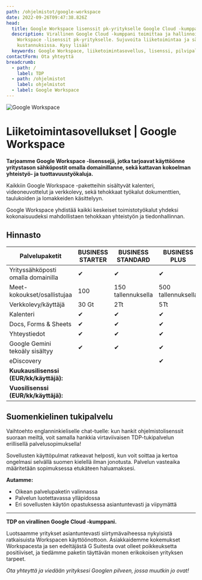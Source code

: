 ```yaml
---
path: /ohjelmistot/google-workspace
date: 2022-09-26T09:47:38.826Z
head:
  title: Google Workspace lisenssit pk-yritykselle Google Cloud -kumppanilta
  description: Virallinen Google Cloud -kumppani toimittaa ja hallinnoi Google
    Workspace -lisenssit pk-yritykselle. Sujuvoita liiketoimintaa ja säästä
    kustannuksissa. Kysy lisää!
  keywords: Google Workspace, liiketoimintasovellus, lisenssi, pilvipalvelu
contactForm: Ota yhteyttä
breadcrumb:
  - path: /
    label: TDP
  - path: /ohjelmistot
    label: ohjelmistot
  - label: Google Workspace
---
```

![Google Workspace](/assets/workspace-tinified.jpg "Google Workspace")

# Liiketoimintasovellukset | Google Workspace

**Tarjoamme Google Workspace -lisenssejä, jotka tarjoavat käyttöönne yritystason sähköpostit omalla domainillanne, sekä kattavan kokoelman yhteistyö- ja tuottavuustyökaluja.**

Kaikkiin Google Workspace -paketteihin sisältyvät kalenteri, videoneuvottelut ja verkkolevy, sekä tehokkaat työkalut dokumenttien, taulukoiden ja lomakkeiden käsittelyyn.

Google Workspace yhdistää kaikki keskeiset toimistotyökalut yhdeksi kokonaisuudeksi mahdollistaen tehokkaan yhteistyön ja tiedonhallinnan. 

## Hinnasto

| P﻿alvelupaketit                            | BUSINESS STARTER                                                                      | BUSINESS STANDARD                                                                      | BUSINESS PLUS                                                                      |
| ------------------------------------------ | ------------------------------------------------------------------------------------- | -------------------------------------------------------------------------------------- | ---------------------------------------------------------------------------------- |
| Yrityssähköposti omalla domainilla         | ✔                                                                                     | ✔                                                                                      | ✔                                                                                  |
| Meet-kokoukset/osallistujaa                | 100                                                                                   | 150 tallennuksella                                                                     | 500 tallennuksella                                                                 |
| Verkkolevy/käyttäjä                        | 30 Gt                                                                                 | 2Tt                                                                                    | 5Tt                                                                                |
| Kalenteri                                  | ✔                                                                                     | ✔                                                                                      | ✔                                                                                  |
| Docs, Forms & Sheets                       | ✔                                                                                     | ✔                                                                                      | ✔                                                                                  |
| Yhteystiedot                               | ✔                                                                                     | ✔                                                                                      | ✔                                                                                  |
| Google Gemini tekoäly sisältyy | ✔                                                                                     | ✔                                                                                      | ✔                                                                                  |
| eDiscovery                                 |                                                                                       |                                                                                        | ✔                                                                                  |
| **Kuukausilisenssi (EUR/kk/käyttäjä):**    | <DisplayVariable variableKey="google-workspace-business-starter-kk" bold={true} />    | <DisplayVariable variableKey="google-workspace-business-standard-kk" bold={true} />    | <DisplayVariable variableKey="google-workspace-business-plus-kk" bold={true} />    |
| **Vuosilisenssi (EUR/kk/käyttäjä):**       | <DisplayVariable variableKey="google-workspace-business-starter-vuosi" bold={true} /> | <DisplayVariable variableKey="google-workspace-business-standard-vuosi" bold={true} /> | <DisplayVariable variableKey="google-workspace-business-plus-vuosi" bold={true} /> |

## Suomenkielinen tukipalvelu

Vaihtoehto englanninkieliselle chat-tuelle: kun hankit ohjelmistolisenssit suoraan meiltä, voit samalla hankkia virtaviivaisen TDP-tukipalvelun erillisellä palvelusopimuksella! 

Sovellusten käyttöpulmat ratkeavat helposti, kun voit soittaa ja kertoa ongelmasi selvällä suomen kielellä ilman jonotusta. Palvelun vasteaika määritetään sopimuksessa etukäteen haluamaksesi.

**Autamme:**

* Oikean palvelupaketin valinnassa
* Palvelun luotettavassa ylläpidossa
* Eri sovellusten käytön opastuksessa asiantuntevasti ja viipymättä

- - -

**TDP on virallinen Google Cloud -kumppani.** 

Luotsaamme yritykset asiantuntevasti siirtymävaiheessa nykyisistä ratkaisuista Workspacen käyttöönottoon. Asiakkaidemme kokemukset Workspacesta ja sen edeltäjästä G Suitesta ovat olleet poikkeuksetta positiiviset, ja tiedämme paketin täyttävän monen erikokoisen yrityksen tarpeet. 

*Ota yhteyttä ja viedään yrityksesi Googlen pilveen, jossa muutkin jo ovat!*